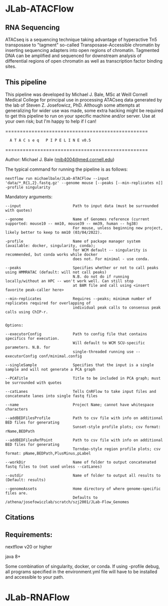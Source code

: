 # JLab-ATACFlow #


## RNA Sequencing ##


ATACseq is a sequencing technique taking advantage of hyperactive Tn5 transposase to "tagment" so-called Transposase-Accessible chromatin by inserting sequencing adapters into open regions of chromatin. Tagmented DNA can be amplified and sequenced for downstream analysis of differential regions of open chromatin as well as transcription factor binding sites.

## This pipeline

This pipeline was developed by Michael J. Bale, MSc at Weill Cornell Medical College for principal use in processing ATACseq data generated by the lab of Steven Z. Josefowicz, PhD. Although some attempts at generalizing for wider use was made, some extra hacking might be required to get this pipeline to run on your specific machine and/or server. Use at your own risk; but I'm happy to help if I can!

=================================================


      A T A C s e q   P I P E L I N E v0.5
      
=================================================

Author: Michael J. Bale (mib4004@med.cornell.edu)

The typical command for running the pipeline is as follows:

`nextflow run michaelbale/JLab-ATACFlow --input 'data/*_R{1,2}.fastq.gz' --genome mouse [--peaks [--min-replicates n]] -profile singularity`

Mandatory arguments:
```
--input						  Path to input data (must be surrounded with quotes)

--genome					  Name of Genomes reference (current supported: mouse10 -- mm10, mouse39 -- mm39, human -- hg38)
							  For mouse, unless beginning new project, likely better to keep to mm10 (03/04/2022).

-profile                      Name of package manager system (available: docker, singularity, conda);
                              for WCM default -- singularity is recommended, but conda works while docker 
                              does not. For minimal - use conda.

--peaks			  			  Specifies whether or not to call peaks using HMMRATAC (default: will not call peaks)
							  N.B. do not do if running locally/without an HPC -- won't work well. Can still stop
							  at BAM file and call using <insert favorite peak-caller here>

--min-replicates			  Requires --peaks; minimum number of replicates required for overlapping of 
							  individual peak calls to consensus peak calls using ChIP-r.


Options:

--executorConfig              Path to config file that contains specifics for execution. 
                              Will default to WCM SCU-specific parameters. N.B. for
                              single-threaded running use --executorConfig conf/minimal.config

--singleSample                Specifies that the input is a single sample and will not generate a PCA graph

--PCATitle                    Title to be included in PCA graph; must be surrounded with quotes

--catLanes                    Tells CnRFlow to take input files and concatenate lanes into single fastq files

--name                        Project Name; cannot have whitespace characters

--addBEDFilesProfile          Path to csv file with info on additional BED files for generating
                              Sunset-style profile plots; csv format: rName,BEDPath

--addBEDFilesRefPoint         Path to csv file with info on additional BED files for generating
                              Torndao-style region profile plots; csv format: pName,BEDPath,PlusMinus,pLabel

--workDir                     Name of folder to output concatenated fastq files to (not used unless --catLanes)

--outdir                      Name of folder to output all results to (Default: results)

--genomeAssets                Home directory of where genome-specific files are. 
                              Defaults to /athena/josefowiczlab/scratch/szj2001/JLab-Flow_Genomes
```

## Citations


## Requirements:

nextflow v20 or higher

java 8+

Some combination of singularity, docker, or conda. If using -profile debug, all programs specified in the environment.yml file will have to be installed and accessible to your path.


# JLab-RNAFlow
